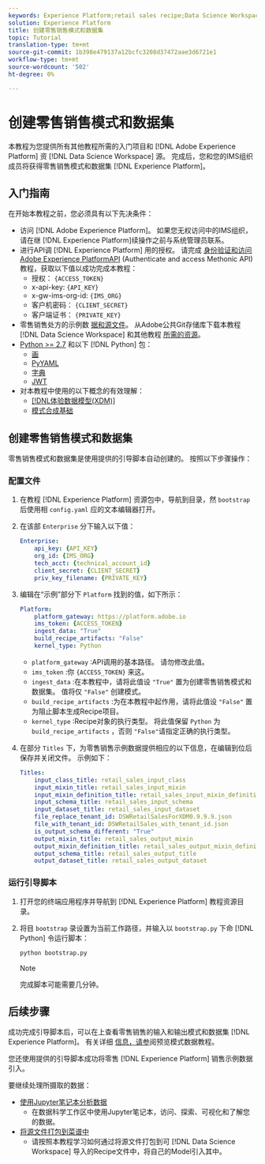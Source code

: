 ```yaml
---
keywords: Experience Platform;retail sales recipe;Data Science Workspace;popular topics
solution: Experience Platform
title: 创建零售销售模式和数据集
topic: Tutorial
translation-type: tm+mt
source-git-commit: 1b398e479137a12bcfc3208d37472aae3d6721e1
workflow-type: tm+mt
source-wordcount: '502'
ht-degree: 0%

---
```



# 创建零售销售模式和数据集

本教程为您提供所有其他教程所需的入门项目和 [!DNL Adobe Experience Platform] 资 [!DNL Data Science Workspace] 源。 完成后，您和您的IMS组织成员将获得零售销售模式和数据集 [!DNL Experience Platform]。

## 入门指南

在开始本教程之前，您必须具有以下先决条件：
- 访问 [!DNL Adobe Experience Platform]。 如果您无权访问中的IMS组织，请在继 [!DNL Experience Platform]续操作之前与系统管理员联系。
- 进行API调 [!DNL Experience Platform] 用的授权。 请完成 [身份验证和访问Adobe Experience PlatformAPI](../../tutorials/authentication.md) (Authenticate and access Methonic API)教程，获取以下值以成功完成本教程：
   - 授权： `{ACCESS_TOKEN}`
   - x-api-key: `{API_KEY}`
   - x-gw-ims-org-id: `{IMS_ORG}`
   - 客户机密码： `{CLIENT_SECRET}`
   - 客户端证书： `{PRIVATE_KEY}`
- 零售销售处方的示例数 [据和源文件](../pre-built-recipes/retail-sales.md)。 从Adobe公共Git存储库下载本教程 [!DNL Data Science Workspace] 和其他教程 [所需的资源](https://github.com/adobe/experience-platform-dsw-reference/)。
- [Python >= 2.7](https://www.python.org/downloads/) 和以下 [!DNL Python] 包：
   - [画](https://pypi.org/project/pip/)
   - [PyYAML](https://pyyaml.org/)
   - [字典](https://pypi.org/project/dictor/)
   - [JWT](https://pypi.org/project/jwt/)
- 对本教程中使用的以下概念的有效理解：
   - [[!DNL体验数据模型(XDM)]](../../xdm/home.md)
   - [模式合成基础](../../xdm/schema/field-dictionary.md)

## 创建零售销售模式和数据集

零售销售模式和数据集是使用提供的引导脚本自动创建的。 按照以下步骤操作：

### 配置文件

1. 在教程 [!DNL Experience Platform] 资源包中，导航到目录，然 `bootstrap`后使用相 `config.yaml` 应的文本编辑器打开。
2. 在该部 `Enterprise` 分下输入以下值：

   ```yaml
   Enterprise:
       api_key: {API_KEY}
       org_id: {IMS_ORG}
       tech_acct: {technical_account_id}
       client_secret: {CLIENT_SECRET}
       priv_key_filename: {PRIVATE_KEY}
   ```

3. 编辑在“示例”部分下 `Platform` 找到的值，如下所示：

   ```yaml
   Platform:
       platform_gateway: https://platform.adobe.io
       ims_token: {ACCESS_TOKEN}
       ingest_data: "True"
       build_recipe_artifacts: "False"
       kernel_type: Python
   ```

   - `platform_gateway` :API调用的基本路径。 请勿修改此值。
   - `ims_token` :你 `{ACCESS_TOKEN}` 来这。
   - `ingest_data` :在本教程中，请将此值设 `"True"` 置为创建零售销售模式和数据集。 值将仅 `"False"` 创建模式。
   - `build_recipe_artifacts` :为在本教程中起作用，请将此值设 `"False"` 置为阻止脚本生成Recipe项目。
   - `kernel_type` :Recipe对象的执行类型。 将此值保留 `Python` 为 `build_recipe_artifacts` ，否则 `"False"`请指定正确的执行类型。

4. 在部分 `Titles` 下，为零售销售示例数据提供相应的以下信息，在编辑到位后保存并关闭文件。 示例如下：

   ```yaml
   Titles:
       input_class_title: retail_sales_input_class
       input_mixin_title: retail_sales_input_mixin
       input_mixin_definition_title: retail_sales_input_mixin_definition
       input_schema_title: retail_sales_input_schema
       input_dataset_title: retail_sales_input_dataset
       file_replace_tenant_id: DSWRetailSalesForXDM0.9.9.9.json
       file_with_tenant_id: DSWRetailSales_with_tenant_id.json
       is_output_schema_different: "True"
       output_mixin_title: retail_sales_output_mixin
       output_mixin_definition_title: retail_sales_output_mixin_definition
       output_schema_title: retail_sales_output_title
       output_dataset_title: retail_sales_output_dataset
   ```

### 运行引导脚本

1. 打开您的终端应用程序并导航到 [!DNL Experience Platform] 教程资源目录。
2. 将目 `bootstrap` 录设置为当前工作路径，并输入以 `bootstrap.py` 下命 [!DNL Python] 令运行脚本：

   ```bash
   python bootstrap.py
   ```

   >[!NOTE]
   >
   >完成脚本可能需要几分钟。

## 后续步骤

成功完成引导脚本后，可以在上查看零售销售的输入和输出模式和数据集 [!DNL Experience Platform]。 有关详细 [信息，请参](./preview-schema-data.md)阅预览模式数据教程。

您还使用提供的引导脚本成功将零售 [!DNL Experience Platform] 销售示例数据引入。

要继续处理所摄取的数据：
- [使用Jupyter笔记本分析数据](../jupyterlab/analyze-your-data.md)
   - 在数据科学工作区中使用Jupyter笔记本，访问、探索、可视化和了解您的数据。
- [将源文件打包到菜谱中](./package-source-files-recipe.md)
   - 请按照本教程学习如何通过将源文件打包到可 [!DNL Data Science Workspace] 导入的Recipe文件中，将自己的Model引入其中。